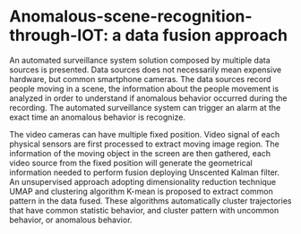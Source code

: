 # Anomalous-scene-recognition-through-IOT: a data fusion approach
An automated surveillance system solution composed by multiple data sources is presented. Data sources does not necessarily mean expensive hardware, but common smartphone cameras. The data sources record people moving in a scene, the information about the people movement is analyzed in order to understand if anomalous behavior occurred during the recording. The automated surveillance system can trigger an alarm at the exact time an anomalous behavior is recognize.

The video cameras can have multiple fixed position. Video signal of each physical sensors are first
processed to extract moving image region. The information of the moving object in the screen are
then gathered, each video source from the fixed position will generate the geometrical information
needed to perform fusion deploying Unscented Kalman filter.
An unsupervised approach adopting dimensionality reduction technique UMAP and clustering
algorithm K-mean is proposed to extract common pattern in the data fused. These algorithms
automatically cluster trajectories that have common statistic behavior, and cluster pattern with
uncommon behavior, or anomalous behavior. 
